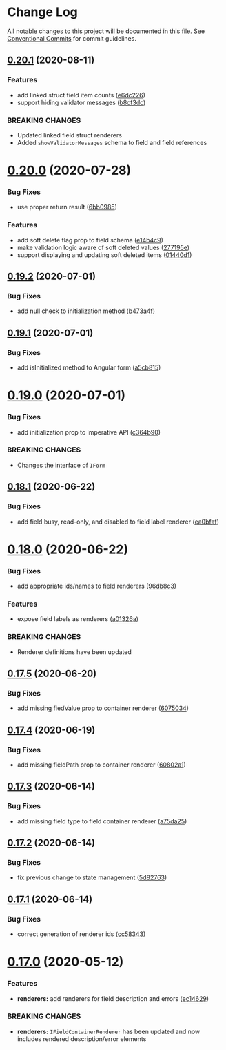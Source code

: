 # Change Log

All notable changes to this project will be documented in this file.
See [Conventional Commits](https://conventionalcommits.org) for commit guidelines.

## [0.20.1](https://github.com/DeReCRUD/de-re-crud/compare/v0.20.0...v0.20.1) (2020-08-11)


### Features

* add linked struct field item counts ([e6dc226](https://github.com/DeReCRUD/de-re-crud/commit/e6dc226))
* support hiding validator messages ([b8cf3dc](https://github.com/DeReCRUD/de-re-crud/commit/b8cf3dc))


### BREAKING CHANGES

* Updated linked field struct renderers
* Added `showValidatorMessages` schema to field and field references





# [0.20.0](https://github.com/DeReCRUD/de-re-crud/compare/v0.19.2...v0.20.0) (2020-07-28)


### Bug Fixes

* use proper return result ([6bb0985](https://github.com/DeReCRUD/de-re-crud/commit/6bb0985))


### Features

* add soft delete flag prop to field schema ([e14b4c9](https://github.com/DeReCRUD/de-re-crud/commit/e14b4c9))
* make validation logic aware of soft deleted values ([277195e](https://github.com/DeReCRUD/de-re-crud/commit/277195e))
* support displaying and updating soft deleted items ([01440d1](https://github.com/DeReCRUD/de-re-crud/commit/01440d1))






## [0.19.2](https://github.com/DeReCRUD/de-re-crud/compare/v0.19.1...v0.19.2) (2020-07-01)


### Bug Fixes

* add null check to initialization method ([b473a4f](https://github.com/DeReCRUD/de-re-crud/commit/b473a4f))





## [0.19.1](https://github.com/DeReCRUD/de-re-crud/compare/v0.19.0...v0.19.1) (2020-07-01)


### Bug Fixes

* add isInitialized method to Angular form ([a5cb815](https://github.com/DeReCRUD/de-re-crud/commit/a5cb815))





# [0.19.0](https://github.com/DeReCRUD/de-re-crud/compare/v0.18.1...v0.19.0) (2020-07-01)


### Bug Fixes

* add initialization prop to imperative API ([c364b90](https://github.com/DeReCRUD/de-re-crud/commit/c364b90))


### BREAKING CHANGES

* Changes the interface of `IForm`





## [0.18.1](https://github.com/DeReCRUD/de-re-crud/compare/v0.18.0...v0.18.1) (2020-06-22)


### Bug Fixes

* add field busy, read-only, and disabled to field label renderer ([ea0bfaf](https://github.com/DeReCRUD/de-re-crud/commit/ea0bfaf))






# [0.18.0](https://github.com/DeReCRUD/de-re-crud/compare/v0.17.5...v0.18.0) (2020-06-22)


### Bug Fixes

* add appropriate ids/names to field renderers ([96db8c3](https://github.com/DeReCRUD/de-re-crud/commit/96db8c3))


### Features

* expose field labels as renderers ([a01326a](https://github.com/DeReCRUD/de-re-crud/commit/a01326a))


### BREAKING CHANGES

* Renderer definitions have been updated





## [0.17.5](https://github.com/DeReCRUD/de-re-crud/compare/v0.17.4...v0.17.5) (2020-06-20)


### Bug Fixes

* add missing fiedValue prop to container renderer ([6075034](https://github.com/DeReCRUD/de-re-crud/commit/6075034))





## [0.17.4](https://github.com/DeReCRUD/de-re-crud/compare/v0.17.3...v0.17.4) (2020-06-19)


### Bug Fixes

* add missing fieldPath prop to container renderer ([60802a1](https://github.com/DeReCRUD/de-re-crud/commit/60802a1))





## [0.17.3](https://github.com/DeReCRUD/de-re-crud/compare/v0.17.2...v0.17.3) (2020-06-14)


### Bug Fixes

* add missing field type to field container renderer ([a75da25](https://github.com/DeReCRUD/de-re-crud/commit/a75da25))





## [0.17.2](https://github.com/DeReCRUD/de-re-crud/compare/v0.17.1...v0.17.2) (2020-06-14)


### Bug Fixes

* fix previous change to state management ([5d82763](https://github.com/DeReCRUD/de-re-crud/commit/5d82763))






## [0.17.1](https://github.com/DeReCRUD/de-re-crud/compare/v0.17.0...v0.17.1) (2020-06-14)


### Bug Fixes

* correct generation of renderer ids ([cc58343](https://github.com/DeReCRUD/de-re-crud/commit/cc58343))






# [0.17.0](https://github.com/DeReCRUD/de-re-crud/compare/v0.16.8...v0.17.0) (2020-05-12)


### Features

* **renderers:** add renderers for field description and errors ([ec14629](https://github.com/DeReCRUD/de-re-crud/commit/ec14629))


### BREAKING CHANGES

* **renderers:** `IFieldContainerRenderer` has been updated and now includes rendered description/error elements
